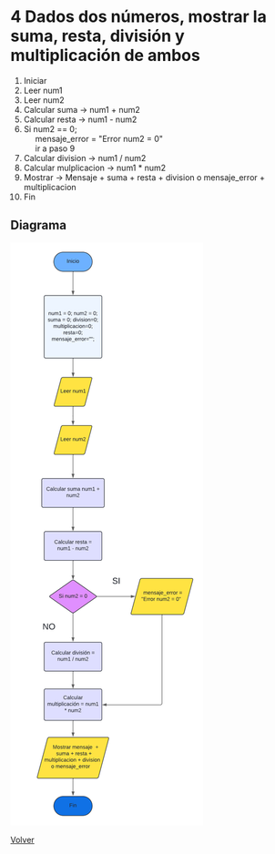 # 4  Dados dos números, mostrar la suma, resta, división y multiplicación de ambos

1. Iniciar
3. Leer num1
4. Leer num2
5. Calcular suma -> num1 + num2
6. Calcular resta -> num1 - num2
7. Si num2 == 0;<br>
&nbsp;&nbsp;&nbsp;&nbsp;     mensaje_error = "Error num2 = 0"<br>
&nbsp;&nbsp;&nbsp;&nbsp;     ir a paso 9
8. Calcular division -> num1 / num2
9. Calcular mulplicacion -> num1 * num2
10. Mostrar -> Mensaje + suma + resta + division o mensaje_error + multiplicacion
11. Fin

## Diagrama
<img src=img/Act4.png>

<a href=README.md > Volver </a>
